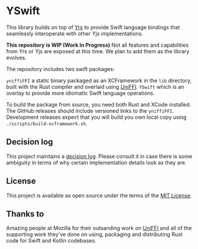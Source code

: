 # YSwift

This library builds on top of [Yrs](https://github.com/y-crdt/y-crdt) to provide Swift language bindings that
seamlessly interoperate with other Yjs implementations.

**This repository is WIP (Work In Progress)**
Not all features and capabilities from Yrs or Yjs are exposed at this time.
We plan to add them as the library evolves.

The repository includes two swift packages:

`yniffiFFI` a static binary packaged as an XCFramework in the `lib` directory, built with the Rust compiler and overlaid using [UniFFI](https://github.com/mozilla/uniffi-rs/).
`YSwift` which is an overlay to provide more idiomatic Swift language operations.

To build the package from source, you need both Rust and XCode installed.
The GitHub releases should include versioned links to the `yniffiFFI`.
Development releases expect that you will build you own local copy using `./scripts/build-xcframework.sh`.

## Decision log

This project maintains a [decision log](./devnotes/DevLog.md).
Please consult it in case there is some ambiguity in terms of why certain implementation details look as they are.

## License

This project is available as open source under the terms of the [MIT License](https://opensource.org/licenses/MIT).

## Thanks to

Amazing people at Mozilla for their outsanding work on [UniFFI](https://github.com/mozilla/uniffi-rs/) and all of the supporting work they've done on using, packaging and distributing Rust code for Swift and Kotlin codebases.
